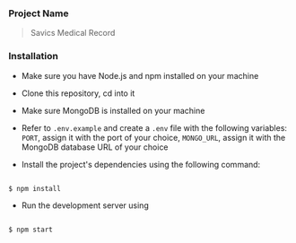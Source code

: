 ### Project Name
> Savics Medical Record

### Installation

- Make sure you have Node.js and npm installed on your machine
- Clone this repository, cd into it

- Make sure MongoDB is installed on your machine
- Refer to `.env.example` and create a `.env` file with the following variables: `PORT`, assign it with the port of your choice, `MONGO_URL`, assign it with the MongoDB database URL of your choice

- Install the project's dependencies using the following command:

```bash

$ npm install

```

- Run the development server using

```bash

$ npm start

```